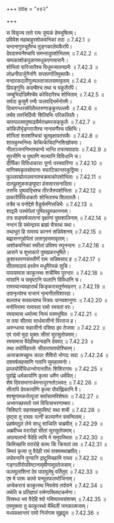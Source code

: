 +++
title = "०४२"

+++


  
स विसृज्य ततो रामः पुष्पकं हेमभूषितम्।  
प्रविवेश महाबाहुरशोकवनिकां तदा ॥ 7.42.1 ॥   
चन्दनागुरुचूतैश्च तुङ्गकालेयकैरपि।  
देवदारुवनैश्चापि समन्तादुपशोभिताम् ॥ 7.42.2 ॥   
चम्पकाशोकपुन्नागमधूकपनसासनैः।  
शोभितां पारिजातैश्च विधूमज्वलनप्रभैः ॥ 7.42.3 ॥   
लोध्रनीपार्जुनैर्नागैः सप्तपर्णातिमुक्तकैः।  
मन्दारकदलीगुल्मलताजालसमावृताम् ॥ 7.42.4 ॥   
प्रियङ्गुभिः कदम्बैश्च तथा च वकुलैरपि।  
जम्बूभिर्दाडिमैश्चैव कोविदारैश्च शोभिताम् ॥ 7.42.5 ॥   
सर्वदा कुसुमै रम्यैः फलवद्भिर्मनोरमैः।  
दिव्यगन्धरसोपेतैस्तरुणाङ्कुरपल्लवैः ॥ 7.42.6 ॥   
तथैव तरुभिर्दिव्यैः शिल्पिभिः परिकल्पितैः।  
चारुपल्लवपुष्पाढ्यैर्मत्तभ्रमरसङ्कुलैः ॥ 7.42.7 ॥   
कोकिलैर्भृङ्गराजैश्च नानावर्णैश्च पक्षिभिः।  
शोभितां शतशश्चित्रां चूतवृक्षावतंसकैः ॥ 7.42.8 ॥   
शातकुम्भनिभाः केचित्केचिदग्निशिखोपमाः।  
नीलाञ्जननिभाश्चान्ये भान्ति तत्रत्यपादपाः ॥ 7.42.9 ॥   
सुरभीणि च पुष्पाणि माल्यानि विविधानि च।  
दीर्घिका विविधाकाराः पूर्णाः परमवारिणा ॥ 7.42.10 ॥   
माणिक्यकृतसोपानाः स्फाटिकान्तरकुट्टिमाः।  
फुल्लपद्मोत्पलवनाश्चक्रवाकोपशोभिताः ॥ 7.42.11 ॥   
दात्यूहशुकसङ्घुष्टा हंससारसनादिताः।  
तरुभिः पुष्पवद्भिश्च तीरजैरुपशोभिताः ॥ 7.42.12 ॥   
प्राकारैर्विविधाकारैः शोभिताश्च शिलातलैः।  
तत्रैव च वनोद्देशे वैडूर्यमणिसन्निभैः ॥ 7.42.13 ॥   
शाद्वलैः परमोपेतां पुष्पितद्रुमकाननाम्।  
तत्र सङ्घर्षजातानां वृक्षाणां पुष्पशालिनाम् ॥ 7.42.14 ॥   
नन्दनं हि यथेन्द्रस्य ब्राह्मं चैत्ररथं यथा।  
तथाभूतं हि रामस्य काननं सन्निवेशनम् ॥ 7.42.15 ॥   
बह्वासनगृहोपेतां लतागृहसमावृताम्।  
अशोकवनिकां स्फीतां प्रविश्य रघुनन्दनः ॥ 7.42.16 ॥   
आसने च शुभाकारे पुष्पप्रकरभूषिते।  
कुशास्तरणसंस्तीर्णे रामः सन्निषसाद ह ॥ 7.42.17 ॥   
सीतामादायं हस्तेन मधुमैरेयकं शुचि।  
पाययामास काकुत्स्थः शचीमिव पुरन्दरः ॥ 7.42.18 ॥   
मांसानि च समृष्टानि फलानि विविधानि च।  
रामस्याभ्यवहारार्थं किङ्करास्तूर्णमाहरन् ॥ 7.42.19 ॥   
उपानृत्यंश्च राजानं नृत्यगीतविशारदाः।  
बालाश्च रूपवत्यश्च स्त्रियः पानवशानुगाः ॥ 7.42.20 ॥   
मनोभिरामा रामास्ता रामो रमयतां वरः।  
रमयामास धर्मात्मा नित्यं परमभूषितः ॥ 7.42.21 ॥   
स तया सीतया सार्धमासीनो विरराज ह।  
अरुन्धत्या सहासीनो वसिष्ठ इव तेजसा ॥ 7.42.22 ॥   
एवं रामो मुदा युक्तः सीतां सुरसुतोपमाम्।  
रमयामास वैदेहीमहन्यहनि देववत् ॥ 7.42.23 ॥   
तथा तयोर्विहरतोः सीताराघवयोश्चिरम्।  
अत्यक्रामच्छुभः कालः शैशिरो भोगदः सदा ॥ 7.42.24 ॥   
दशवर्षसहस्राणि गतानि सुमहात्मनोः।  
प्राप्तयोर्विविधान्भोगानतीतः शिशिरागमः ॥ 7.42.25 ॥   
पूर्वाह्णे धर्मकार्याणि कृत्वा धर्मेण धर्मवित्।  
शेषं दिवसभागार्धमन्तःपुरगतोऽभवत् ॥ 7.42.26 ॥   
सीतापि देवकार्याणि कृत्वा पौर्वाह्णिकानि वै।  
श्वश्रूणामकरोत्पूजां सर्वासामविशेषतः ॥ 7.42.27 ॥   
अभ्यगच्छत्ततो रामं विचित्राभरणाम्बरा।  
त्रिविष्टपे सहस्राक्षमुपविष्टं यथा शची ॥ 7.42.28 ॥   
दृष्ट्वा तु राघवः पत्नीं कल्याणेन समन्विताम्।  
प्रहर्षमतुलं लेभे साधु साध्विति चाब्रवीत् ॥ 7.42.29 ॥   
अब्रवीच्च वरारोहां सीतां सुरसुतोपमाम्।  
अपत्यलाभो वैदेहि त्वयि मे समुपस्थितः ॥ 7.42.30 ॥   
किमिच्छसि वरारोहे कामः किं क्रियतां तव ॥ 7.42.31 ॥   
स्मितं कृत्वा तु वैदेही रामं वाक्यमथाब्रवीत्।  
तपोवनानि पुण्यानि द्रष्टुमिच्छामि राघव ॥ 7.42.32 ॥   
गङ्गातीरोपविष्टानामृषीणामुग्रतेजसाम्।  
फलमूलाशिनां देव पादमूलेषु वर्तितुम् ॥ 7.42.33 ॥   
एष मे परमः कामो यन्मूलफलभोजिनाम्।  
अप्येकरात्रं काकुत्स्थ निवसेयं तपोवने ॥ 7.42.34 ॥   
तथेति च प्रतिज्ञातं रामेणाक्लिष्टकर्मणा।  
विस्रब्धा भव वैदेहि श्वो गमिष्यस्यसंशयम् ॥ 7.42.35 ॥   
एवमुक्त्वा तु काकुत्स्थो मैथिलीं जनकात्मजाम्।  
मध्यकक्षान्तरं रामो निर्जगाम सुहृद्वृतः ॥ 7.42.36 ॥   
